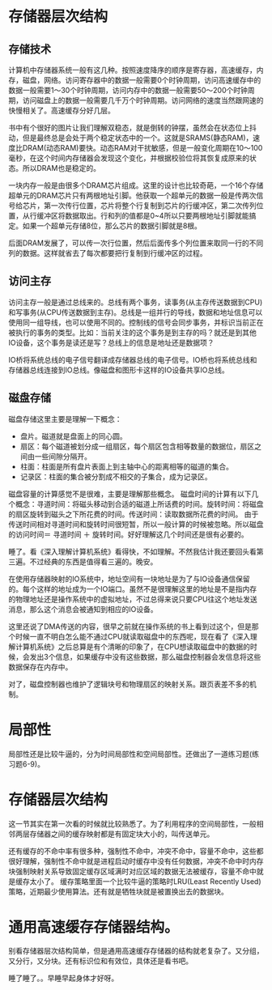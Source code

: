 # 存储器层次结构
## 存储技术
计算机中存储器系统一般有这几种。按照速度降序的顺序是寄存器，高速缓存，内存，磁盘，网络。访问寄存器中的数据一般需要0个时钟周期，访问高速缓存中的数据一般需要1～30个时钟周期，访问内存中的数据一般需要50～200个时钟周期，访问磁盘上的数据一般需要几千万个时钟周期。访问网络的速度当然跟网速的快慢相关了。高速缓存分好几层。

书中有个很好的图片让我们理解双稳态，就是倒转的钟摆，虽然会在状态位上抖动，但是最终总是会处于两个稳定状态中的一个。这就是SRAMS(静态RAM)，速度比DRAM(动态RAM)要快。动态RAM对干扰敏感，但是一般变化周期在10～100毫秒，在这个时间内存储器会发现这个变化，并根据校验位将其恢复成原来的状态。所以DRAM也是稳定的。

一块内存一般是由很多个DRAM芯片组成。这里的设计也比较奇葩，一个16个存储超单元的DRAM芯片只有两根地址引脚。他获取一个超单元的数据一般是传两次信号给芯片，第一次传行位置，芯片将整个行复制到芯片的行缓冲区，第二次传列位置，从行缓冲区将数据取出。行和列的值都是0~4所以只要两根地址引脚就能搞定。如果一个超单元存储8位，那么芯片的数据引脚就是8根。

后面DRAM发展了，可以传一次行位置，然后后面传多个列位置来取同一行的不同列的数据。这样就省去了每次都要把行复制到行缓冲区的过程。

## 访问主存
访问主存一般是通过总线来的。总线有两个事务，读事务(从主存传送数据到CPU)和写事务(从CPU传送数据到主存)。总线是一组并行的导线，数据和地址信息可以使用同一组导线，也可以使用不同的。控制线的信号会同步事务，并标识当前正在被执行的事务的类型。比如：当前关注的这个事务是到主存的吗？就还是到其他IO设备，这个事务是读还是写？总线上的信息是地址还是数据项？

IO桥将系统总线的电子信号翻译成存储器总线的电子信号。IO桥也将系统总线和存储器总线连接到IO总线。像磁盘和图形卡这样的IO设备共享IO总线。

## 磁盘存储
磁盘存储这里主要是理解一下概念：
* 盘片。磁道就是盘面上的同心圆。
* 扇区：每个磁道被划分成一组扇区，每个扇区包含相等数量的数据位，扇区之间由一些间隙分隔开。
* 柱面：柱面是所有盘片表面上到主轴中心的距离相等的磁道的集合。
* 记录区：柱面的集合被分割成不相交的子集合，成为记录区。


磁盘容量的计算感觉不是很难，主要是理解那些概念。
磁盘时间的计算有以下几个概念：寻道时间：将磁头移动到合适的磁道上所话费的时间。旋转时间：将磁盘的扇区旋转到磁头之下所花费的时间。传送时间：读取数据所花费的时间。
由于传送时间相对寻道时间和旋转时间很短暂，所以一般计算的时候被忽略。所以磁盘的访问时间＝ 寻道时间 ＋ 旋转时间。好好理解这几个时间还是很有必要的。

睡了。看《深入理解计算机系统》看得快，不如理解。不然我估计我还要回头看第三遍。不过经典的东西是值得看三遍的。晚安。

在使用存储器映射的IO系统中，地址空间有一块地址是为了与IO设备通信保留的。每个这样的地址成为一个IO端口。虽然不是很理解这里的地址是不是指内存的物理地址还是操作系统中的虚拟地址，不过总得来说只要CPU往这个地址发送消息，那么这个消息会被通知到相应的IO设备。

这里还说了DMA传送的内容，很早之前就在操作系统的书上看到过这个，但是那个时候一直不明白怎么能不通过CPU就读取磁盘中的东西呢，现在看了《深入理解计算机系统》之后总算是有个清晰的印象了，在CPU想读取磁盘中的数据的时候，会发出3个信息，如果缓存中没有这些数据，那么磁盘控制器会发信息将这些数据保存在内存中。

对了，磁盘控制器也维护了逻辑块号和物理扇区的映射关系。跟页表差不多的机制。

# 局部性
局部性还是比较牛逼的，分为时间局部性和空间局部性。还做出了一道练习题(练习题6-9)。

# 存储器层次结构
这一节其实在第一次看的时候就比较熟悉了。为了利用程序的空间局部性，一般相邻两层存储器之间的缓存映射都是有固定块大小的，叫传送单元。

还有缓存的不命中率有很多种，强制性不命中，冲突不命中，容量不命中，这些都很好理解，强制性不命中就是进程启动时缓存中没有任何数据，冲突不命中时内存块强制映射关系导致固定缓存区域满时对应区域的数据无法被缓存，容量不命中就是缓存太小了。
缓存策略里面一个比较牛逼的策略时LRU(Least Recently Used)策略，近期最少使用算法。还有就是牺牲块就是被置换出去的数据块。

# 通用高速缓存存储器结构。
别看存储器层次结构简单，但是通用高速缓存存储器的结构就老复杂了。又分组，又分行，又分块。还有标识位和有效位，具体还是看书吧。

睡了睡了。。早睡早起身体才好呀。